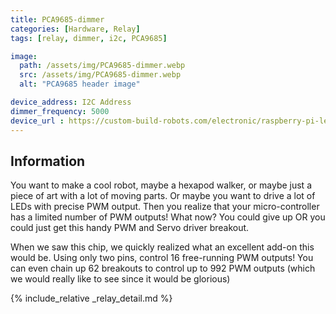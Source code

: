 ```yaml
---
title: PCA9685-dimmer
categories: [Hardware, Relay]
tags: [relay, dimmer, i2c, PCA9685]

image:
  path: /assets/img/PCA9685-dimmer.webp
  src: /assets/img/PCA9685-dimmer.webp
  alt: "PCA9685 header image"

device_address: I2C Address
dimmer_frequency: 5000
device_url : https://custom-build-robots.com/electronic/raspberry-pi-led-dimmer-pca9685-servo-controller/8840?lang=en
---
```


## Information
You want to make a cool robot, maybe a hexapod walker, or maybe just a piece of art with a lot of moving parts. Or maybe you want to drive a lot of LEDs with precise PWM output. Then you realize that your micro-controller has a limited number of PWM outputs! What now? You could give up OR you could just get this handy PWM and Servo driver breakout.

When we saw this chip, we quickly realized what an excellent add-on this would be. Using only two pins, control 16 free-running PWM outputs! You can even chain up 62 breakouts to control up to 992 PWM outputs (which we would really like to see since it would be glorious)

{% include_relative _relay_detail.md %}